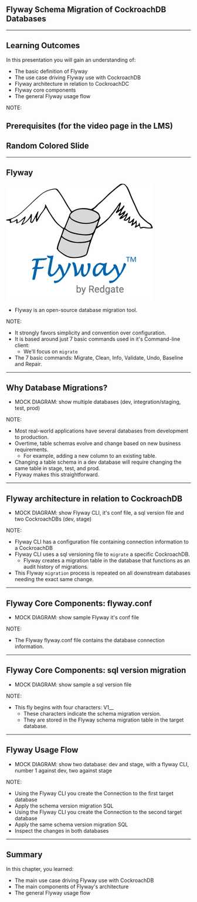 <!-- .slide: data-background="#00FCED" -->
## Flyway Schema Migration of CockroachDB Databases

---

## Learning Outcomes

<!-- .slide: style="text-align: left;"> -->  

In this presentation you will gain an understanding of:

- The basic definition of Flyway
- The use case driving Flyway use with CockroachDB
- Flyway architecture in relation to CockroachDC
- Flyway core components
- The general Flyway usage flow 

NOTE:

Prerequisites (for the video page in the LMS)
---

<!-- .slide: data-background="#C2D5FF" -->
## Random Colored Slide

---

## Flyway

![Flyway](images/flyway-logo-tm.png "Flyway")

- Flyway is an open-source database migration tool.

NOTE:

- It strongly favors simplicity and convention over configuration.
- It is based around just 7 basic commands used in it's Command-line client:
	- We'll focus on `migrate` 
- The 7 basic commands: Migrate, Clean, Info, Validate, Undo, Baseline and Repair.

---

## Why Database Migrations? 

- MOCK DIAGRAM: show multiple databases (dev, integration/staging, test, prod)

NOTE:

- Most real-world applications have several databases from development to production.
- Overtime, table schemas evolve and change based on new business requirements.
	- For example, adding a new column to an existing table.
- Changing a table schema in a dev database will require changing the same table in stage, test, and prod.
- Flyway makes this straightforward.


---

## Flyway architecture in relation to CockroachDB

- MOCK DIAGRAM: show Flyway CLI, it's conf file, a sql version file and two CockroachDBs (dev, stage)

NOTE:

- Flyway CLI has a configuration file containing connection information to a CockroachDB
- Flyway CLI uses a sql versioning file to `migrate` a specific CockroachDB.
	- Flyway creates a migration table in the database that functions as an audit history of migrations.
- This Flyway `migration` process is repeated on all downstream databases needing the exact same change.	

---

## Flyway Core Components: flyway.conf

- MOCK DIAGRAM: show sample Flyway it's conf file

NOTE:

- The Flyway flyway.conf file contains the database connection information.

---

## Flyway Core Components: sql version migration

- MOCK DIAGRAM: show sample a sql version file

NOTE:

- This fly begins with four characters: V1__
	- These characters indicate the schema migration version.
	- They are stored in the Flyway schema migration table in the target database.	
---
## Flyway Usage Flow

- MOCK DIAGRAM: show two database: dev and stage, with a flyway CLI, number 1 against dev, two against stage

NOTE:

- Using the Flyway CLI you create the Connection to the first target database
- Apply the schema version migration SQL
- Using the Flyway CLI you create the Connection to the second target database
- Apply the same schema version migration SQL
- Inspect the changes in both databases

---

## Summary

<!-- .slide: style="text-align: left;"> -->  

In this chapter, you learned:

- The main use case driving Flyway use with CockroachDB
- The main components of Flyway's architecture
- The general Flyway usage flow